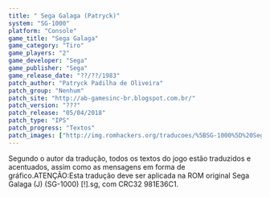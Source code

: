 ```yaml
---
title: " Sega Galaga (Patryck)"
system: "SG-1000"
platform: "Console"
game_title: "Sega Galaga"
game_category: "Tiro"
game_players: "2"
game_developer: "Sega"
game_publisher: "Sega"
game_release_date: "??/??/1983"
patch_author: "Patryck Padilha de Oliveira"
patch_group: "Nenhum"
patch_site: "http://ab-gamesinc-br.blogspot.com.br/"
patch_version: "???"
patch_release: "05/04/2018"
patch_type: "IPS"
patch_progress: "Textos"
patch_images: ["http://img.romhackers.org/traducoes/%5BSG-1000%5D%20Sega%20Galaga%20-%20Patryck%20-%201.png","http://img.romhackers.org/traducoes/%5BSG-1000%5D%20Sega%20Galaga%20-%20Patryck%20-%202.png","http://img.romhackers.org/traducoes/%5BSG-1000%5D%20Sega%20Galaga%20-%20Patryck%20-%203.png"]
---
```

Segundo o autor da tradução, todos os textos do jogo estão traduzidos e acentuados, assim como as mensagens em forma de gráfico.ATENÇÃO:Esta tradução deve ser aplicada na ROM original Sega Galaga (J) (SG-1000) [!].sg, com CRC32 981E36C1.